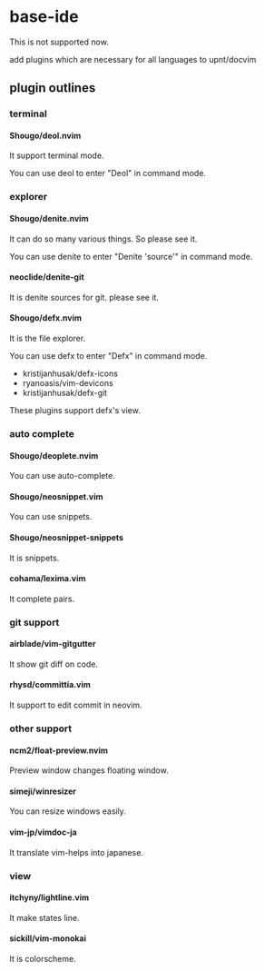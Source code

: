 # base-ide
This is not supported now.

add plugins which are necessary for all languages to upnt/docvim

## plugin outlines
### terminal
#### Shougo/deol.nvim
It support terminal mode. 

You can use deol to enter "Deol" in command mode.

### explorer
#### Shougo/denite.nvim
It can do so many various things. So please see it.

You can use denite to enter "Denite 'source'" in command mode.

#### neoclide/denite-git
It is denite sources for git. please see it.

#### Shougo/defx.nvim
It is the file explorer.

You can use defx to enter "Defx" in command mode.

- kristijanhusak/defx-icons
- ryanoasis/vim-devicons
- kristijanhusak/defx-git

These plugins support defx's view.

### auto complete
#### Shougo/deoplete.nvim
You can use auto-complete.

#### Shougo/neosnippet.vim
You can use snippets.

#### Shougo/neosnippet-snippets
It is snippets.

#### cohama/lexima.vim
It complete pairs.

### git support
#### airblade/vim-gitgutter
It show git diff on code.

#### rhysd/committia.vim
It support to edit commit in neovim.

### other support
#### ncm2/float-preview.nvim
Preview window changes floating window.

#### simeji/winresizer
You can resize windows easily.

#### vim-jp/vimdoc-ja
It translate vim-helps into japanese.

### view
#### itchyny/lightline.vim
It make states line.

#### sickill/vim-monokai
It is colorscheme.

